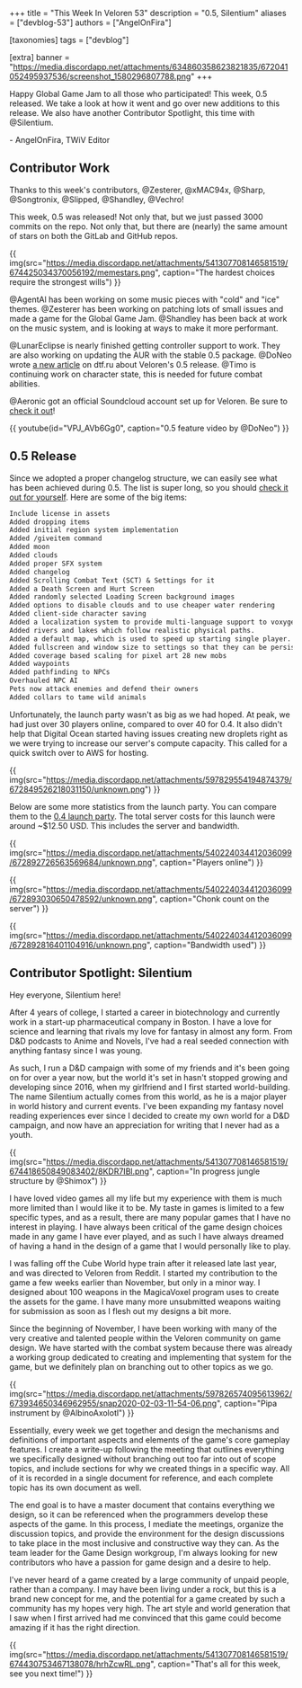 +++
title = "This Week In Veloren 53"
description = "0.5, Silentium"
aliases = ["devblog-53"]
authors = ["AngelOnFira"]

[taxonomies]
tags = ["devblog"]

[extra]
banner = "https://media.discordapp.net/attachments/634860358623821835/672041052495937536/screenshot_1580296807788.png"
+++

Happy Global Game Jam to all those who participated! This week, 0.5 released. We take a look at how it went and go over new additions to this release. We also have another Contributor Spotlight, this time with @Silentium.

\- AngelOnFira, TWiV Editor

## Contributor Work

Thanks to this week's contributors, @Zesterer, @xMAC94x, @Sharp, @Songtronix, @Slipped, @Shandley, @Vechro!

This week, 0.5 was released! Not only that, but we just passed 3000 commits on the repo. Not only that, but there are (nearly) the same amount of stars on both the GitLab and GitHub repos.

{{ img(src="https://media.discordapp.net/attachments/541307708146581519/674425034370056192/memestars.png", caption="The hardest choices require the strongest wills") }}

@AgentAl has been working on some music pieces with "cold" and "ice" themes. @Zesterer has been working on patching lots of small issues and made a game for the Global Game Jam. @Shandley has been back at work on the music system, and is looking at ways to make it more performant.

@LunarEclipse is nearly finished getting controller support to work. They are also working on updating the AUR with the stable 0.5 package. @DoNeo wrote [a new article](https://dtf.ru/indie/99140-reliz-versii-0-5-dlya-veloren) on dtf.ru about Veloren's 0.5 release. @Timo is continuing work on character state, this is needed for future combat abilities.

@Aeronic got an official Soundcloud account set up for Veloren. Be sure to [check it out](https://soundcloud.com/velorenofficial)!

{{ youtube(id="VPJ_AVb6Gg0", caption="0.5 feature video by @DoNeo") }}

## 0.5 Release

Since we adopted a proper changelog structure, we can easily see what has been achieved during 0.5. The list is super long, so you should [check it out for yourself](https://gitlab.com/veloren/veloren/-/blob/master/CHANGELOG.md). Here are some of the big items:

```txt
Include license in assets
Added dropping items
Added initial region system implementation
Added /giveitem command
Added moon
Added clouds
Added proper SFX system
Added changelog
Added Scrolling Combat Text (SCT) & Settings for it
Added a Death Screen and Hurt Screen
Added randomly selected Loading Screen background images
Added options to disable clouds and to use cheaper water rendering
Added client-side character saving
Added a localization system to provide multi-language support to voxygen
Added rivers and lakes which follow realistic physical paths.
Added a default map, which is used to speed up starting single player.
Added fullscreen and window size to settings so that they can be persisted
Added coverage based scaling for pixel art 28 new mobs
Added waypoints
Added pathfinding to NPCs
Overhauled NPC AI
Pets now attack enemies and defend their owners
Added collars to tame wild animals
```

Unfortunately, the launch party wasn't as big as we had hoped. At peak, we had just over 30 players online, compared to over 40 for 0.4. It also didn't help that Digital Ocean started having issues creating new droplets right as we were trying to increase our server's compute capacity. This called for a quick switch over to AWS for hosting.

{{ img(src="https://media.discordapp.net/attachments/597829554194874379/672849526218031150/unknown.png") }}

Below are some more statistics from the launch party. You can compare them to the [0.4 launch party](https://veloren.net/devblog-37/#launch-party). The total server costs for this launch were around ~$12.50 USD. This includes the server and bandwidth.

{{ img(src="https://media.discordapp.net/attachments/540224034412036099/672892726563569684/unknown.png", caption="Players online") }}

{{ img(src="https://media.discordapp.net/attachments/540224034412036099/672893030650478592/unknown.png", caption="Chonk count on the server") }}

{{ img(src="https://media.discordapp.net/attachments/540224034412036099/672892816401104916/unknown.png", caption="Bandwidth used") }}

## Contributor Spotlight: Silentium

Hey everyone, Silentium here!

After 4 years of college, I started a career in biotechnology and currently work in a start-up pharmaceutical company in Boston. I have a love for science and learning that rivals my love for fantasy in almost any form. From D&D podcasts to Anime and Novels, I've had a real seeded connection with anything fantasy since I was young.

As such, I run a D&D campaign with some of my friends and it's been going on for over a year now, but the world it's set in hasn't stopped growing and developing since 2016, when my girlfriend and I first started world-building. The name Silentium actually comes from this world, as he is a major player in world history and current events. I've been expanding my fantasy novel reading experiences ever since I decided to create my own world for a D&D campaign, and now have an appreciation for writing that I never had as a youth.

{{ img(src="https://media.discordapp.net/attachments/541307708146581519/674418650849083402/8KDR7IBl.png", caption="In progress jungle structure by @Shimox") }}

I have loved video games all my life but my experience with them is much more limited than I would like it to be. My taste in games is limited to a few specific types, and as a result, there are many popular games that I have no interest in playing. I have always been critical of the game design choices made in any game I have ever played, and as such I have always dreamed of having a hand in the design of a game that I would personally like to play.

I was falling off the Cube World hype train after it released late last year, and was directed to Veloren from Reddit. I started my contribution to the game a few weeks earlier than November, but only in a minor way. I designed about 100 weapons in the MagicaVoxel program uses to create the assets for the game. I have many more unsubmitted weapons waiting for submission as soon as I flesh out my designs a bit more.

Since the beginning of November, I have been working with many of the very creative and talented people within the Veloren community on game design. We have started with the combat system because there was already a working group dedicated to creating and implementing that system for the game, but we definitely plan on branching out to other topics as we go.

{{ img(src="https://media.discordapp.net/attachments/597826574095613962/673934650346962955/snap2020-02-03-11-54-06.png", caption="Pipa instrument by @AlbinoAxolotl") }}

Essentially, every week we get together and design the mechanisms and definitions of important aspects and elements of the game's core gameplay features. I create a write-up following the meeting that outlines everything we specifically designed without branching out too far into out of scope topics, and include sections for why we created things in a specific way. All of it is recorded in a single document for reference, and each complete topic has its own document as well.

The end goal is to have a master document that contains everything we design, so it can be referenced when the programmers develop these aspects of the game. In this process, I mediate the meetings, organize the discussion topics, and provide the environment for the design discussions to take place in the most inclusive and constructive way they can. As the team leader for the Game Design workgroup, I'm always looking for new contributors who have a passion for game design and a desire to help.

I've never heard of a game created by a large community of unpaid people, rather than a company. I may have been living under a rock, but this is a brand new concept for me, and the potential for a game created by such a community has my hopes very high. The art style and world generation that I saw when I first arrived had me convinced that this game could become amazing if it has the right direction.

{{ img(src="https://media.discordapp.net/attachments/541307708146581519/674430753467138078/hrhZcwRL.png", caption="That's all for this week, see you next time!") }}
